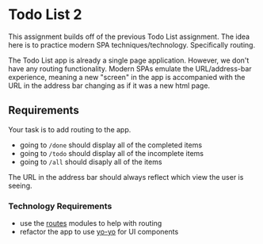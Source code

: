 # Todo List 2

This assignment builds off of the previous Todo List assignment. The idea here is to practice modern SPA techniques/technology. Specifically routing.

The Todo List app is already a single page application. However, we don't have any routing functionality. Modern SPAs emulate the URL/address-bar experience, meaning a new "screen" in the app is accompanied with the URL in the address bar changing as if it was a new html page.

## Requirements

Your task is to add routing to the app.

* going to `/done` should display all of the completed items
* going to `/todo` should display all of the incomplete items
* going to `/all` should disaply all of the items

The URL in the address bar should always reflect which view the user is seeing.

### Technology Requirements

* use the [routes](https://www.npmjs.com/package/routes) modules to help with routing
* refactor the app to use [yo-yo](https://github.com/maxogden/yo-yo) for UI components